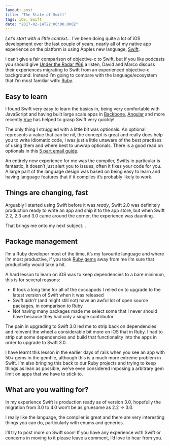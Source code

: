 ```yaml
---
layout: post
title: 'The State of Swift'
tags: iOS, Swift
date: "2017-02-14T22:00:00.000Z"
---
```



*Let’s start with a little context...* I’ve been doing quite a lot of iOS development over the last couple of years, nearly all of my native app experience on the platform is using Apples new language, [Swift](https://swift.org/).

I can’t give a fair comparison of objective-c to Swift, but if you like podcasts you should give [Under the Radar #66](https://www.relay.fm/radar/66) a listen, David and Marco discuss their experiences migrating to Swift from an experienced objective-c background. Instead I’m going to compare with the language/ecosystem that I’m most familiar with: [Ruby](https://www.ruby-lang.org/).

## Easy to learn

I found Swift very easy to learn the basics in, being very comfortable with JavaScript and having built large scale apps in [Backbone](http://backbonejs.org/), [Angular](https://angularjs.org/) and more recently [Vue](https://vuejs.org/) has helped to grasp Swift very quickly!

The only thing I struggled with a little bit was optionals. An optional represents a value that can be nil, the concept is great and really does help you to write idiomatic code, I was just a little unaware of the best practises of using them and where best to unwrap optionals. There is a good read on optionals in this [5 part email guide](http://roadfiresoftware.com/free-swift-course/).

An entirely new experience for me was the compiler, Swifts in particular is fantastic, it doesn’t just alert you to issues, often it fixes your code for you. A large part of the language design was based on being easy to learn and having language features that if it compiles it’s probably likely to work.

## Things are changing, fast

Arguably I started using Swift before it was *ready*, Swift 2.0 was definitely production ready to write an app and ship it to the app store, but when Swift 2.2, 2.3 and 3.0 came around the corner, the experience was daunting.

That brings me onto my next subject...

## Package management

I’m a Ruby developer most of the time, it’s my favourite language and where I’m most productive, if you took [Ruby gems](https://rubygems.org/) away from me I’m sure that productivity would take a hit.

A hard lesson to learn on iOS was to keep dependencies to a bare minimum, this is for several reasons:

- It took a long time for all of the cocoapods I relied on to upgrade to the latest version of Swift when it was released
- Swift *didn’t* (and might still not) have an awful lot of open source packages, in comparison to Ruby
- Not having many packages made me select some that I never should have because they had only a single contributor

The pain in upgrading to Swift 3.0 led me to strip back on dependencies and reinvent the wheel a considerable bit more on iOS that in Ruby. I had to strip out some dependencies and build that functionality into the apps in order to upgrade to Swift 3.0.

I have learnt this lesson in the earlier days of rails when you see an app with 50+ gems in the gemfile, although this is a much more extreme problem in Swift. I’m also bringing this back to our Ruby projects and trying to keep things as lean as possible, we’ve even considered imposing a arbitrary gem limit on apps that we have to stick to.

## What are you waiting for?

In my experience Swift is production ready as of version 3.0, hopefully the migration from 3.0 to 4.0 won’t be as gruesome as 2.2 -> 3.0.

I really like the language, the compiler is great and there are very interesting things you can do, particularly with enums and generics.

I’ll try to post more on Swift soon! If you have any experience with Swift or concerns in moving to it please leave a comment, I’d love to hear from you.
